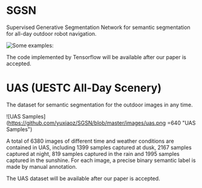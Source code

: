 # SGSN

Supervised Generative Segmentation Network for semantic segmentation for all-day outdoor robot navigation.

![Some examples:](https://github.com/yuxiaoz/SGSN/blob/master/images/sgsn.png "Outputs of SGSN")

The code implemented by Tensorflow will be available after our paper is accepted.

# UAS (UESTC All-Day Scenery)

The dataset for semantic segmentation for the outdoor images in any time. 

![UAS Samples](https://github.com/yuxiaoz/SGSN/blob/master/images/uas.png =640 "UAS Samples")

A total of 6380 images of different time and weather conditions are contained in UAS, including 1399 samples captured at dusk, 2167 samples captured at night, 819 samples captured in the rain and 1995 samples captured in the sunshine.
For each image, a precise binary semantic label is made by manual annotation.

The UAS dataset will be available after our paper is accepted.